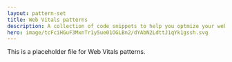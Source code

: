 ```yaml
---
layout: pattern-set
title: Web Vitals patterns
description: A collection of code snippets to help you optmize your web projects.
hero: image/tcFciHGuF3MxnTr1y5ue01OGLBn2/dYAbN2LdttJ1qYk1gssh.svg
---
```


This is a placeholder file for Web Vitals patterns.